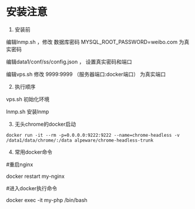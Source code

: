 # 安装注意

1. 安装前

编辑lnmp.sh ，修改 数据库密码 MYSQL_ROOT_PASSWORD=weibo.com  为真实密码

编辑data1/conf/ss/config.json ， 设置真实密码和端口

编辑vps.sh 修改 9999:9999 （服务器端口:docker端口） 为真实端口


2. 执行顺序

vps.sh  初始化环境

lnmp.sh 安装lnmp


3. 无头chrome的docker启动
```
docker run -it --rm -p=0.0.0.0:9222:9222 --name=chrome-headless -v /data1/data/chrome/:/data alpeware/chrome-headless-trunk
```

4. 常用docker命令

#重启nginx

docker restart my-nginx 

#进入docker执行命令

docker exec -it  my-php /bin/bash

 
